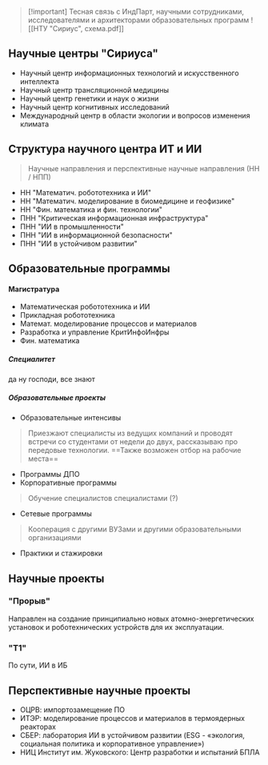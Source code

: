 >[!important] Тесная связь с ИндПарт, научными сотрудниками, исследователями и архитекторами образовательных программ
>![[НТУ "Сириус", схема.pdf]]
## Научные центры "Сириуса"
- Научный центр информационных технологий и искусственного интеллекта
- Научный центр трансляционной медицины
- Научный центр генетики и наук о жизни
- Научный центр когнитивных исследований
- Международный центр в области экологии и вопросов изменения климата

## Структура научного центра ИТ и ИИ
> Научные направления и перспективные научные направления (НН / НПП)

- НН "Математич. робототехника и ИИ"
- НН "Математич. моделирование в биомедицине и геофизике"
- НН "Фин. математика и фин. технологии"
- ПНН "Критическая информационная инфраструктура"
- ПНН "ИИ в промышленности"
- ПНН "ИИ в информационной безопасности"
- ПНН "ИИ в устойчивом развитии"

## Образовательные программы
#### Магистратура
- Математическая робототехника и ИИ
- Прикладная робототехника
- Математ. моделирование процессов и материалов
- Разработка и управление КритИнфоИнфры
- Фин. математика

##### Специалитет
да ну господи, все знают

##### Образовательные проекты
- Образовательные интенсивы 
> 	Приезжают специалисты из ведущих компаний и проводят встречи со студентами от недели до двух, рассказываю про передовые технологии. ==Также возможен отбор на рабочие места==
- Программы ДПО
- Корпоративные программы
> 	Обучение специалистов специалистами (?)
- Сетевые программы
> 	Кооперация с другими ВУЗами и другими образовательными организациями
- Практики и стажировки

## Научные проекты
### "Прорыв"
Направлен на создание принципиально новых атомно-энергетических установок и роботехнических устройств для их эксплуатации.

### "T1"
По сути, ИИ в ИБ

## Перспективные научные проекты
- ОЦРВ: импортозамещение ПО
- ИТЭР: моделирование процессов и материалов в термоядерных реакторах
- СБЕР: лаборатория ИИ в устойчивом развитии (ESG - «экология, социальная политика и корпоративное управление»)
- НИЦ Институт им. Жуковского: Центр разработки и испытаний БПЛА

